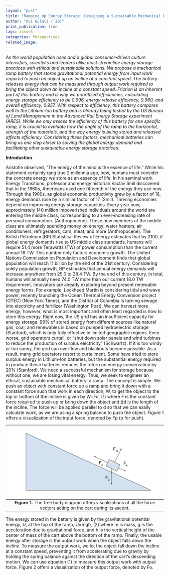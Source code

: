 ```yaml
---
layout: "post"
title: "Ramping Up Energy Storage: Designing a Sustainable Mechanical Battery"
author: "Avi Gulati (‘20)"
print_publication: true
tags: issue3
categories: Perspectives
related_image: 
---
```


*As the world population rises and a global consumer-driven culture intensifies, scientists and leaders alike must streamline energy storage practices with ethical and sustainable solutions. We propose a mechanical ramp battery that stores gravitational potential energy from input work required to push an object up an incline at a constant speed. The battery releases energy that can be measured through output work required to bring the object down an incline at a constant speed. Friction is an inherent part of this battery and is why we prioritized efficiencies, calculating energy storage efficiency to be 0.996, energy release efficiency, 0.960, and overall efficiency, 0.957. With respect to efficiency, this battery compares well to the Lithium-Ion battery and is already being tested by the US Bureau of Land Management in the Advanced Rail Energy Storage experiment (ARES). While we only assess the efficiency of this battery for one specific ramp, it is crucial to evaluate how the angle of the ramp to the horizontal, strength of the materials, and the way energy is being stored and released affects efficiency. Considering these factors, mechanical batteries can bring us one step closer to solving the global energy demand and facilitating other sustainable energy storage practices.*

<!--excerpt-->

**Introduction**

Aristotle observed, “The energy of the mind is the essence of life.” While his statement certainly rang true 2 millennia ago, now, humans must consider the concrete energy we store as an essence of life. 
	In his seminal work Energy Transitions, professor and energy historian Vaclav Smil discovered that in the 1860s, Americans used one fifteenth of the energy they use now. Through the 1900s, as global economic productivity grew by a factor of 16, energy demands rose by a similar factor of 17 (Smil). Thriving economies depend on improving energy storage capacities. Every year now, approximately 140 million impoverished individuals around the world are entering the middle class, corresponding to an ever-increasing rate of personal consumption. (Anthropocene). These new members of the middle class are ultimately spending money on energy: water heaters, air conditioners, refrigerators, cars, meat, and more (Anthropocene). The British Petroleum (BP) Statistical Review of Energy estimates that by 2100, if global energy demands rise to US middle class standards, humans will require 51.4 more Terawatts (TW) of power consumption than the current annual 18 TW. This number only factors economic growth. The United Nations Commission on Population and Development finds that global population will reach 11 billion by the end of the 21st century. Considering solely population growth, BP estimates that annual energy demands will increase anywhere from 25.0 to 28.4 TW. By the end of this century, in total, humans will annually need 74.0 TW more than our current 18.0 TW requirement. 
	Innovators are already exploring beyond present renewable energy forms. For example, Lockheed Martin is considering tidal and wave power, recently launching the Ocean Thermal Energy Conversion project (OTEC) (New York Times), and the District of Columbia is turning sewage into electricity and fertilizer (Washington Post). We can harvest more energy; however, what is most important and often least regarded is how to store this energy. 
	Right now, the US grid has an insufficient capacity for energy storage. 99% of stored energy from different sources like natural gas, coal, and renewables is based on pumped hydroelectric storage (Stanford), which is only fully effective in limited geographic regions. Even worse, grid operators curtail, or “shut down solar panels and wind turbines to reduce the production of surplus electricity” (Schwartz). If it is too windy or too sunny, the grid can overflow and blackouts become possible. As a result, many grid operators resort to curtailment. Some have tried to store surplus energy in Lithium-Ion batteries, but the substantial energy required to produce these batteries reduces the return on energy conservation by 20% (Stanford). We need a successful mechanism for storage because without one, we are losing vital energy. 
	Thus, we seek to engineer an ethical, sustainable mechanical battery: a ramp. The concept is simple. We push an object with constant force up a ramp and bring it down with a constant force such that work in each direction, W, to get the object to the top or bottom of the incline is given by 
                                                                       W=Fd,                                                             (1) where F is the constant force required to push up or bring down the object and Δd is the length of the incline. The force will be applied parallel to d so that we can easily calculate work, as we are using a spring balance to push the object. Figure 1 offers a visualization of the input force, denoted by Fp (p for push).

<!--excerpt-->

| ![](/imgs/battery1.png) | 
|:--:| 
|**Figure 1.** The free body diagram offers visualizations of all the force vectors acting on the cart during its ascent.

The energy stored in the battery is given by the gravitational potential energy, U, at the top of the ramp,                                                      U=mgh,                                                          (2) where m is mass, g is the acceleration due to gravitational force, and h is the vertical height of the center of mass of the cart above the bottom of the ramp. 
	Finally, the usable energy after storage is the output work when the object falls down the incline. To measure the output work, we let the object fall down the incline at a constant speed, preventing it from accelerating due to gravity by holding the spring balance against the direction of the cart’s descending motion. We can use equation (1) to measure this output work with output force. Figure 2 offers a visualization of the output force, denoted by Fo. 
